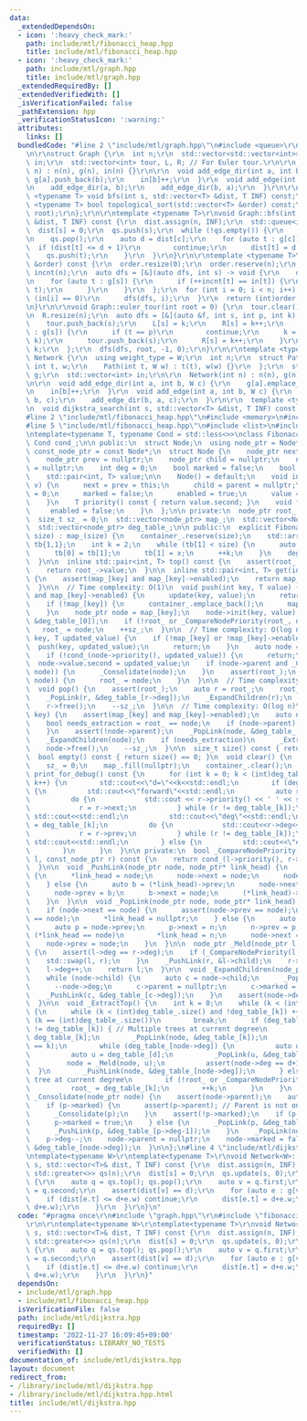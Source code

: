 ```yaml
---
data:
  _extendedDependsOn:
  - icon: ':heavy_check_mark:'
    path: include/mtl/fibonacci_heap.hpp
    title: include/mtl/fibonacci_heap.hpp
  - icon: ':heavy_check_mark:'
    path: include/mtl/graph.hpp
    title: include/mtl/graph.hpp
  _extendedRequiredBy: []
  _extendedVerifiedWith: []
  _isVerificationFailed: false
  _pathExtension: hpp
  _verificationStatusIcon: ':warning:'
  attributes:
    links: []
  bundledCode: "#line 2 \"include/mtl/graph.hpp\"\n#include <queue>\r\n#include <vector>\r\
    \n\r\nstruct Graph {\r\n  int n;\r\n  std::vector<std::vector<int>> g;\r\n  std::vector<int>\
    \ in;\r\n  std::vector<int> tour, L, R; // For Euler tour.\r\n\r\n  Graph(int\
    \ n) : n(n), g(n), in(n) {}\r\n\r\n  void add_edge_dir(int a, int b) {\r\n   \
    \ g[a].push_back(b);\r\n    in[b]++;\r\n  }\r\n  void add_edge(int a, int b) {\r\
    \n    add_edge_dir(a, b);\r\n    add_edge_dir(b, a);\r\n  }\r\n\r\n  template\
    \ <typename T> void bfs(int s, std::vector<T> &dist, T INF) const;\r\n  template\
    \ <typename T> bool topological_sort(std::vector<T> &order) const;\r\n  void euler_tour(int\
    \ root);\r\n};\r\n\r\ntemplate <typename T>\r\nvoid Graph::bfs(int s, std::vector<T>\
    \ &dist, T INF) const {\r\n  dist.assign(n, INF);\r\n  std::queue<int> qs;\r\n\
    \  dist[s] = 0;\r\n  qs.push(s);\r\n  while (!qs.empty()) {\r\n    auto c = qs.front();\r\
    \n    qs.pop();\r\n    auto d = dist[c];\r\n    for (auto t : g[c]) {\r\n    \
    \  if (dist[t] <= d + 1)\r\n        continue;\r\n      dist[t] = d + 1;\r\n  \
    \    qs.push(t);\r\n    }\r\n  }\r\n}\r\n\r\ntemplate <typename T>\r\nbool Graph::topological_sort(std::vector<T>\
    \ &order) const {\r\n  order.resize(0);\r\n  order.reserve(n);\r\n  std::vector<int>\
    \ incnt(n);\r\n  auto dfs = [&](auto dfs, int s) -> void {\r\n    order.push_back(s);\r\
    \n    for (auto t : g[s]) {\r\n      if (++incnt[t] == in[t]) {\r\n        dfs(dfs,\
    \ t);\r\n      }\r\n    }\r\n  };\r\n  for (int i = 0; i < n; i++) {\r\n    if\
    \ (in[i] == 0)\r\n      dfs(dfs, i);\r\n  }\r\n  return (int)order.size() == n;\r\
    \n}\r\n\r\nvoid Graph::euler_tour(int root = 0) {\r\n  tour.clear();\r\n  L.resize(n);\r\
    \n  R.resize(n);\r\n  auto dfs = [&](auto &f, int s, int p, int k) -> int {\r\n\
    \    tour.push_back(s);\r\n    L[s] = k;\r\n    R[s] = k++;\r\n    for (int t\
    \ : g[s]) {\r\n      if (t == p)\r\n        continue;\r\n      k = f(f, t, s,\
    \ k);\r\n      tour.push_back(s);\r\n      R[s] = k++;\r\n    }\r\n    return\
    \ k;\r\n  };\r\n  dfs(dfs, root, -1, 0);\r\n}\r\n\r\ntemplate <typename W> struct\
    \ Network {\r\n  using weight_type = W;\r\n  int n;\r\n  struct Path {\r\n   \
    \ int t, w;\r\n    Path(int t, W w) : t(t), w(w) {}\r\n  };\r\n  std::vector<std::vector<Path>>\
    \ g;\r\n  std::vector<int> in;\r\n\r\n  Network(int n) : n(n), g(n), in(n) {}\r\
    \n\r\n  void add_edge_dir(int a, int b, W c) {\r\n    g[a].emplace_back(b, c);\r\
    \n    in[b]++;\r\n  }\r\n  void add_edge(int a, int b, W c) {\r\n    add_edge_dir(a,\
    \ b, c);\r\n    add_edge_dir(b, a, c);\r\n  }\r\n\r\n  template <typename T>\r\
    \n  void dijkstra_search(int s, std::vector<T> &dist, T INF) const;\r\n};\r\n\
    #line 2 \"include/mtl/fibonacci_heap.hpp\"\n#include <memory>\n#include <cassert>\n\
    #line 5 \"include/mtl/fibonacci_heap.hpp\"\n#include <list>\n#include <iostream>\n\
    \ntemplate<typename T, typename Cond = std::less<>>\nclass FibonacciHeap {\n \
    \ Cond cond_;\n\n public:\n  struct Node;\n  using node_ptr = Node*;\n  using\
    \ const_node_ptr = const Node*;\n  struct Node {\n    node_ptr next = nullptr;\n\
    \    node_ptr prev = nullptr;\n    node_ptr child = nullptr;\n    node_ptr parent\
    \ = nullptr;\n    int deg = 0;\n    bool marked = false;\n    bool enabled = false;\n\
    \    std::pair<int, T> value;\n\n    Node() = default;\n    void init(int k, T\
    \ v) {\n      next = prev = this;\n      child = parent = nullptr;\n      deg\
    \ = 0;\n      marked = false;\n      enabled = true;\n      value = {k, v};\n\
    \    }\n    T priority() const { return value.second; }\n    void free() {\n \
    \     enabled = false;\n    }\n  };\n\n private:\n  node_ptr root_ = nullptr;\n\
    \  size_t sz_ = 0;\n  std::vector<node_ptr> map_;\n  std::vector<Node> container_;\n\
    \  std::vector<node_ptr> deg_table_;\n\n public:\n  explicit FibonacciHeap(size_t\
    \ size) : map_(size) {\n    container_.reserve(size);\n    std::array<size_t,2>\
    \ tb{1,1};\n    int k = 2;\n    while (tb[1] < size) {\n      auto x = tb[0]+tb[1];\n\
    \      tb[0] = tb[1];\n      tb[1] = x;\n      ++k;\n    }\n    deg_table_.resize(k);\n\
    \  }\n\n  inline std::pair<int, T> top() const {\n    assert(root_ and root_->enabled);\n\
    \    return root_->value;\n  }\n\n  inline std::pair<int, T> get(int key) const\
    \ {\n    assert(map_[key] and map_[key]->enabled);\n    return map_[key]->value;\n\
    \  }\n\n  // Time complexity: O(1)\n  void push(int key, T value) {\n    if (map_[key]\
    \ and map_[key]->enabled) {\n      update(key, value);\n      return;\n    }\n\
    \    if (!map_[key]) {\n      container_.emplace_back();\n      map_[key] = &container_.back();\n\
    \    }\n    node_ptr node = map_[key];\n    node->init(key, value);\n    _PushLink(node,\
    \ &deg_table_[0]);\n    if (!root_ or _CompareNodePriority(root_, node))\n   \
    \   root_ = node;\n    ++sz_;\n  }\n\n  // Time complexity: O(log n)\n  void update(int\
    \ key, T updated_value) {\n    if (!map_[key] or !map_[key]->enabled) {\n    \
    \  push(key, updated_value);\n      return;\n    }\n    auto node = map_[key];\n\
    \    if (!cond_(node->priority(), updated_value)) {\n      return;\n    }\n  \
    \  node->value.second = updated_value;\n    if (node->parent and _CompareNodePriority(node->parent,\
    \ node)) {\n      _Consolidate(node);\n    }\n    assert(root_);\n    if (_CompareNodePriority(root_,\
    \ node)) {\n      root_ = node;\n    }\n  }\n\n  // Time complexity: O(log n)\n\
    \  void pop() {\n    assert(root_);\n    auto r = root_;\n    root_ = nullptr;\n\
    \    _PopLink(r, &deg_table_[r->deg]);\n    _ExpandChildren(r);\n    _ExtractTop();\n\
    \    r->free();\n    --sz_;\n  }\n\n  // Time complexity: O(log n)\n  void erase(int\
    \ key) {\n    assert(map_[key] and map_[key]->enabled);\n    auto node = map_[key];\n\
    \    bool needs_extraction = root_ == node;\n    if (node->parent) {\n      _Consolidate(node);\n\
    \    }\n    assert(!node->parent);\n    _PopLink(node, &deg_table_[node->deg]);\n\
    \    _ExpandChildren(node);\n    if (needs_extraction)\n      _ExtractTop();\n\
    \    node->free();\n    --sz_;\n  }\n\n  size_t size() const { return sz_; }\n\
    \  bool empty() const { return size() == 0; }\n  void clear() {\n    root_ = nullptr;\n\
    \    sz_ = 0;\n    map_.fill(nullptr);\n    container_.clear();\n  }\n\n  void\
    \ print_for_debug() const {\n      for (int k = 0; k < (int)deg_table_.size();\
    \ k++) {\n        std::cout<<\"d=\"<<k<<std::endl;\n        if (deg_table_[k])\
    \ {\n          std::cout<<\"forward\"<<std::endl;\n          auto r = deg_table_[k];\n\
    \          do {\n            std::cout << r->priority() << ' ' << std::flush;\n\
    \            r = r->next;\n          } while (r != deg_table_[k]);\n         \
    \ std::cout<<std::endl;\n          std::cout<<\"deg\"<<std::endl;\n          r\
    \ = deg_table_[k];\n          do {\n            std::cout<<r->deg<<' '<<std::flush;\n\
    \            r = r->prev;\n          } while (r != deg_table_[k]);\n         \
    \ std::cout<<std::endl;\n        } else {\n          std::cout<<\"empty\"<<std::endl;\n\
    \        }\n      }\n  }\n\n private:\n  bool _CompareNodePriority(const_node_ptr\
    \ l, const_node_ptr r) const {\n    return cond_(l->priority(), r->priority());\n\
    \  }\n\n  void _PushLink(node_ptr node, node_ptr* link_head) {\n    if (!*link_head)\
    \ {\n      *link_head = node;\n      node->next = node;\n      node->prev = node;\n\
    \    } else {\n      auto b = (*link_head)->prev;\n      node->next = *link_head;\n\
    \      node->prev = b;\n      b->next = node;\n      (*link_head)->prev = node;\n\
    \    }\n  }\n\n  void _PopLink(node_ptr node, node_ptr* link_head) {\n    assert(*link_head);\n\
    \    if (node->next == node) {\n      assert(node->prev == node);\n      assert(*link_head\
    \ == node);\n      *link_head = nullptr;\n    } else {\n      auto n = node->next;\n\
    \      auto p = node->prev;\n      p->next = n;\n      n->prev = p;\n      if\
    \ (*link_head == node)\n        *link_head = n;\n      node->next = node;\n  \
    \    node->prev = node;\n    }\n  }\n\n  node_ptr _Meld(node_ptr l, node_ptr r)\
    \ {\n    assert(l->deg == r->deg);\n    if (_CompareNodePriority(l, r)) {\n  \
    \    std::swap(l, r);\n    }\n    _PushLink(r, &l->child);\n    r->parent = l;\n\
    \    l->deg++;\n    return l;\n  }\n\n  void _ExpandChildren(node_ptr node) {\n\
    \    while (node->child) {\n      auto c = node->child;\n      _PopLink(c, &node->child);\n\
    \      --node->deg;\n      c->parent = nullptr;\n      c->marked = false;\n  \
    \    _PushLink(c, &deg_table_[c->deg]);\n    }\n    assert(node->deg == 0);\n\
    \  }\n\n  void _ExtractTop() {\n    int k = 0;\n    while (k < (int)deg_table_.size())\
    \ {\n      while (k < (int)deg_table_.size() and !deg_table_[k]) ++k;\n      if\
    \ (k == (int)deg_table_.size())\n        break;\n      if (deg_table_[k]->next\
    \ != deg_table_[k]) { // Multiple trees at current degree\n        auto node =\
    \ deg_table_[k];\n        _PopLink(node, &deg_table_[k]);\n        assert(node->deg\
    \ == k);\n        while (deg_table_[node->deg]) {\n          auto d = node->deg;\n\
    \          auto u = deg_table_[d];\n          _PopLink(u, &deg_table_[d]);\n \
    \         node = _Meld(node, u);\n          assert(node->deg == d+1);\n      \
    \  }\n        _PushLink(node, &deg_table_[node->deg]);\n      } else { // Single\
    \ tree at current degree\n        if (!root_ or _CompareNodePriority(root_, deg_table_[k]))\n\
    \          root_ = deg_table_[k];\n        ++k;\n      }\n    }\n  }\n\n  void\
    \ _Consolidate(node_ptr node) {\n    assert(node->parent);\n    auto p = node->parent;\n\
    \    if (p->marked) {\n      assert(p->parent); // Parent is not one of the roots.\n\
    \      _Consolidate(p);\n    }\n    assert(!p->marked);\n    if (p->parent) {\n\
    \      p->marked = true;\n    } else {\n      _PopLink(p, &deg_table_[p->deg]);\n\
    \      _PushLink(p, &deg_table_[p->deg-1]);\n    }\n    _PopLink(node, &p->child);\n\
    \    p->deg--;\n    node->parent = nullptr;\n    node->marked = false;\n    _PushLink(node,\
    \ &deg_table_[node->deg]);\n  }\n\n};\n#line 4 \"include/mtl/dijkstra.hpp\"\n\r\
    \ntemplate<typename W>\r\ntemplate<typename T>\r\nvoid Network<W>::dijkstra_search(int\
    \ s, std::vector<T>& dist, T INF) const {\r\n  dist.assign(n, INF);\r\n  FibonacciHeap<T,\
    \ std::greater<>> qs(n);\r\n  dist[s] = 0;\r\n  qs.update(s, 0);\r\n  while (!qs.empty())\
    \ {\r\n    auto q = qs.top(); qs.pop();\r\n    auto v = q.first;\r\n    auto d\
    \ = q.second;\r\n    assert(dist[v] == d);\r\n    for (auto e : g[v]) {\r\n  \
    \    if (dist[e.t] <= d+e.w) continue;\r\n      dist[e.t] = d+e.w;\r\n      qs.update(e.t,\
    \ d+e.w);\r\n    }\r\n  }\r\n}\n"
  code: "#pragma once\r\n#include \"graph.hpp\"\r\n#include \"fibonacci_heap.hpp\"\
    \r\n\r\ntemplate<typename W>\r\ntemplate<typename T>\r\nvoid Network<W>::dijkstra_search(int\
    \ s, std::vector<T>& dist, T INF) const {\r\n  dist.assign(n, INF);\r\n  FibonacciHeap<T,\
    \ std::greater<>> qs(n);\r\n  dist[s] = 0;\r\n  qs.update(s, 0);\r\n  while (!qs.empty())\
    \ {\r\n    auto q = qs.top(); qs.pop();\r\n    auto v = q.first;\r\n    auto d\
    \ = q.second;\r\n    assert(dist[v] == d);\r\n    for (auto e : g[v]) {\r\n  \
    \    if (dist[e.t] <= d+e.w) continue;\r\n      dist[e.t] = d+e.w;\r\n      qs.update(e.t,\
    \ d+e.w);\r\n    }\r\n  }\r\n}"
  dependsOn:
  - include/mtl/graph.hpp
  - include/mtl/fibonacci_heap.hpp
  isVerificationFile: false
  path: include/mtl/dijkstra.hpp
  requiredBy: []
  timestamp: '2022-11-27 16:09:45+09:00'
  verificationStatus: LIBRARY_NO_TESTS
  verifiedWith: []
documentation_of: include/mtl/dijkstra.hpp
layout: document
redirect_from:
- /library/include/mtl/dijkstra.hpp
- /library/include/mtl/dijkstra.hpp.html
title: include/mtl/dijkstra.hpp
---
```

